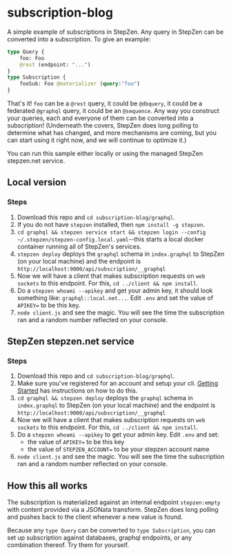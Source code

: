 # subscription-blog
A simple example of subscriptions in StepZen. Any query in StepZen can be converted into a subscription. To give an example:
```graphql
type Query {
    foo: Foo
    @rest (endpoint: "...")
}
type Subscription {
    fooSub: Foo @materializer (query:"foo")
}
```
That's it! `foo` can be a `@rest` query, it could be `@dbquery`, it could be a federated `@graphql` query, it could be an `@sequence`. Any way you construct your queries, each and everyone of them can be converted into a subscription! (Underneath the covers, StepZen does long polling to determine what has changed, and more mechanisms are coming, but you can start using it right now, and we will continue to optimize it.)

You can run this sample either locally or using the managed StepZen stepzen.net service.

## Local version

### Steps
1. Download this repo and `cd subscription-blog/graphql`. 
2. If you do not have `stepzen` installed, then `npm install -g stepzen`.
3. `cd graphql && stepzen service start && stepzen login --config ~/.stepzen/stepzen-config.local.yaml`--this starts a local docker container running all of StepZen's services.
4. `stepzen deploy` deploys the `graphql` schema in `index.graphql` to StepZen (on your local machine) and the endpoint is `http://localhost:9000/api/subscription/__graphql`
5. Now we will have a client that makes subscription requests on `web sockets` to this endpoint. For this, `cd ../client && npm install`.
6. Do a `stepzen whoami --apikey` and get your admin key, it should look something like: `graphql::local.net...`. Edit `.env` and set the value of `APIKEY=` to be this key.
7. `node client.js` and see the magic.  You will see the time the subscription ran and a random number reflected on your console.

## StepZen stepzen.net service
### Steps
1. Download this repo and `cd subscription-blog/graphql`. 
2. Make sure you've registered for an account and setup your cli.  [Getting Started](https://stepzen.com/getting-started) has instructions on how to do this.
3. `cd graphql && stepzen deploy` deploys the `graphql` schema in `index.graphql` to StepZen (on your local machine) and the endpoint is `http://localhost:9000/api/subscription/__graphql`
5. Now we will have a client that makes subscription requests on `web sockets` to this endpoint. For this, `cd ../client && npm install`.
6. Do a `stepzen whoami --apikey` to get your admin key. Edit `.env` and set:
   - the value of `APIKEY=` to be this key
   - the value of `STEPZEN_ACCOUNT=` to be your stepzen account name
7. `node client.js` and see the magic.  You will see the time the subscription ran and a random number reflected on your console.


## How this all works
The subscription is materialized against an internal endpoint `stepzen:empty` with content provided via a JSONata transform.  StepZen does long polling and pushes back to the client whenever a new value is found. 

Because any `type Query` can be converted to `type Subscription`, you can set up subscription against databases, graphql endpoints, or any combination thereof. Try them for yourself.
